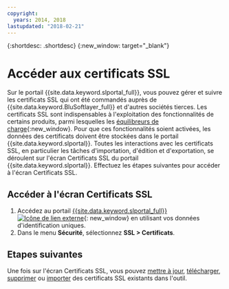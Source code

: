 ```yaml
---
copyright:
  years: 2014, 2018
lastupdated: "2018-02-21"
---
```


{:shortdesc: .shortdesc}
{:new_window: target="_blank"}

# Accéder aux certificats SSL

Sur le portail {{site.data.keyword.slportal_full}}, vous pouvez gérer et suivre les certificats SSL qui ont été commandés auprès de {{site.data.keyword.BluSoftlayer_full}} et d'autres sociétés tierces. Les certificats SSL sont indispensables à l'exploitation des fonctionnalités de
certains produits, parmi lesquelles les [équilibreurs de charge](/docs/infrastructure/local-load-balancer/about.html){:new_window}.
Pour que ces fonctionnalités soient activées, les données des certificats doivent être
stockées dans le portail {{site.data.keyword.slportal}}. Toutes les interactions avec les certificats SSL, en particulier les tâches d'importation, d'édition et d'exportation,
se déroulent sur l'écran Certificats SSL du portail {{site.data.keyword.slportal}}. Effectuez les étapes suivantes
pour accéder à l'écran Certificats SSL.

## Accéder à l'écran Certificats SSL

1. Accédez au portail [{{site.data.keyword.slportal_full}} ![Icône de lien externe](../../icons/launch-glyph.svg "Icône de lien externe")](https://control.softlayer.com/){: new_window} en utilisant vos données d'identification uniques.
2. Dans le menu **Sécurité**, sélectionnez **SSL > Certificats**.

## Etapes suivantes

Une fois sur l'écran Certificats SSL,
vous pouvez [mettre à jour](view-and-update-ssl-certificate.html),
[télécharger](download-ssl-certificate-details.html), [supprimer](delete-ssl-certificate.html)
ou [importer](import-ssl-certificate.html) des certificats SSL existants dans l'outil.
